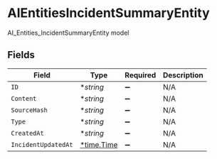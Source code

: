 # AIEntitiesIncidentSummaryEntity

AI_Entities_IncidentSummaryEntity model


## Fields

| Field                                      | Type                                       | Required                                   | Description                                |
| ------------------------------------------ | ------------------------------------------ | ------------------------------------------ | ------------------------------------------ |
| `ID`                                       | **string*                                  | :heavy_minus_sign:                         | N/A                                        |
| `Content`                                  | **string*                                  | :heavy_minus_sign:                         | N/A                                        |
| `SourceHash`                               | **string*                                  | :heavy_minus_sign:                         | N/A                                        |
| `Type`                                     | **string*                                  | :heavy_minus_sign:                         | N/A                                        |
| `CreatedAt`                                | **string*                                  | :heavy_minus_sign:                         | N/A                                        |
| `IncidentUpdatedAt`                        | [*time.Time](https://pkg.go.dev/time#Time) | :heavy_minus_sign:                         | N/A                                        |